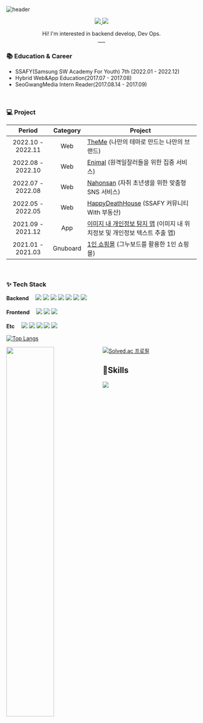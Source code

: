 ![header](https://capsule-render.vercel.app/api?type=Soft&color=FAF4B7&text=ChoiGang🐱‍💻&fontSize=50&fontColor=353535)

<p align="center">
  <a href="https://selective-spectrum-c0a.notion.site/Who-Am-I-9f81af71c25545328e54db3b2e207c90">
    <img src="https://img.shields.io/badge/PortFolio-CDF0EA?style=flat-square&logo=GitHub Sponsors&logoColor=black">
  </a>
  <a href="https://blog.naver.com/cg1735">
    <img src="https://img.shields.io/badge/Tech Blog-F6F5F5?style=flat-square&logo=Naver&logoColor=black">
  </a>
</p>
<p align="center">
  Hi! I'm interested in backend develop, Dev Ops. <br />
  ___
</p>



### :books: Education & Career

- SSAFY(Samsung SW Academy For Youth) 7th (2022.01 - 2022.12)
- Hybrid Web&App Education(2017.07 - 2017.08)
- SeoGwangMedia Intern Reader(2017.08.14 - 2017.09)

<br />

### 💻 Project

|      Period       |       Category        | Project                                                      |
| :---------------: | :-------------------: | ------------------------------------------------------------ |
| 2022.10 - 2022.11 |          Web          | [TheMe](https://github.com/lion1735/Theme) (나만의 테마로 만드는 나만의 브랜드) |
| 2022.08 - 2022.10 |          Web          | [Enimal](https://github.com/lion1735/Enimal) (원격일잘러들을 위한 집중 서비스) |
| 2022.07 - 2022.08 |          Web          | [Nahonsan](https://github.com/lion1735/NaHonSan) (자취 초년생을 위한 맞춤형 SNS 서비스) |
| 2022.05 - 2022.05 |          Web          | [HappyDeathHouse](https://selective-spectrum-c0a.notion.site/HappyDeathHouse-37d43c74534c4a019c0cec39d289f373) (SSAFY 커뮤니티 With 부동산) |
| 2021.09 - 2021.12 |          App          | [이미지 내 개인정보 탐지 앱](https://github.com/lion1735/Capstone2021) (이미지 내 위치정보 및 개인정보 텍스트 추출 앱) |
| 2021.01 - 2021.03 |       Gnuboard        | [1인 쇼핑몰](https://blog.naver.com/cg1735/222231431914) (그누보드를 활용한 1인 쇼핑몰)                                   |


<br />

### ✨ Tech Stack


<p>
  <b>Backend　</b>
  <img src="https://img.shields.io/badge/Spring Boot-6DB33F?style=flat-square&logo=Spring Boot&logoColor=white">
  <img src="https://img.shields.io/badge/Java-BE7928?style=flat-square&logo=OpenJDK&logoColor=white">
  <img src="https://img.shields.io/badge/Python-3776AB?style=flat-square&logo=Python&logoColor=white">
  <img src="https://img.shields.io/badge/Django-092E20?style=flat-square&logo=Django&logoColor=white">
  <img src="https://img.shields.io/badge/MySQL-4479A1?style=flat-square&logo=MySQL&logoColor=white">
  <img src="https://img.shields.io/badge/MariaDB-003545?style=flat-square&logo=MariaDB&logoColor=white">
  <img src="https://img.shields.io/badge/MongoDB-47A248?style=flat-square&logo=MongoDB&logoColor=white"><br /><br />
  <b>Frontend　</b>
  <img src="https://img.shields.io/badge/HTML-E34F26?style=flat-square&logo=HTML5&logoColor=white">
  <img src="https://img.shields.io/badge/CSS-1572B6?style=flat-square&logo=CSS3&logoColor=white">
  <img src="https://img.shields.io/badge/Vue.js-4FC08D?style=flat-square&logo=Vue.js&logoColor=white"><br /><br />
  <b>Etc　</b>
  <img src="https://img.shields.io/badge/GitHub-181717?style=flat-square&logo=GitHub&logoColor=white">
  <img src="https://img.shields.io/badge/GitLab-FC6D26?style=flat-square&logo=GitLab&logoColor=white">
  <img src="https://img.shields.io/badge/Jira-0052CC?style=flat-square&logo=Jira&logoColor=white">
  <img src="https://img.shields.io/badge/NGINX-009639?style=flat-square&logo=NGINX&logoColor=white">
  <img src="https://img.shields.io/badge/R-276DC3?style=flat-square&logo=R&logoColor=white"><br />
</p>

[![Top Langs](https://github-readme-stats.vercel.app/api/top-langs/?username=lion1735&layout=compact&hide_border=true)](https://github.com/lion1735)

<a href="#">
  <img align="left" src="https://github-readme-stats.vercel.app/api?username=lion1735&show_icons=true&theme=vue&hide_border=true"  width=50%
  height=auto />


[![Solved.ac
프로필](http://mazassumnida.wtf/api/v2/generate_badge?boj=lion1735)](https://solved.ac/lion1735)

## 🥼Skills
<img src="https://img.shields.io/badge/Android-3DDC84?style=flat-square&logo=Android&logoColor=white"/>
<!--
 <img src="https://media.giphy.com/media/hvRJCLFzcasrR4ia7z/giphy.gif" width="30px"> 
**lion1735/lion1735** is a ✨ _special_ ✨ repository because its `README.md` (this file) appears on your GitHub profile.

Here are some ideas to get you started:

- 🔭 I’m currently working on ...
- 🌱 I’m currently learning ...
- 👯 I’m looking to collaborate on ...
- 🤔 I’m looking for help with ...
- 💬 Ask me about ...
- 📫 How to reach me: ...
- 😄 Pronouns: ...
-->
